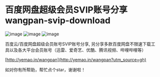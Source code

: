 # 百度网盘超级会员SVIP账号分享 wangpan-svip-download   

![image](https://img.shields.io/badge/build-passing-brightgreen)
![image](https://img.shields.io/badge/license-apache-blue)
![image](https://img.shields.io/badge/stars-%E2%98%85%E2%98%85%E2%98%85%E2%98%85%E2%98%85-brightgreen)  

百度云/百度网盘超级会员账号SVIP账号分享, 另分享多款百度网盘不限速下载工具以及各大平台会员账号（迅雷、爱奇艺、优酷、腾讯视频、哔哩哔哩等）

[http://yemao.in/wangpan](http://yemao.in/wangpan?utm_source=gh)      
   
   
   
   
如对你有所帮助，帮忙点个star，谢谢啦！

